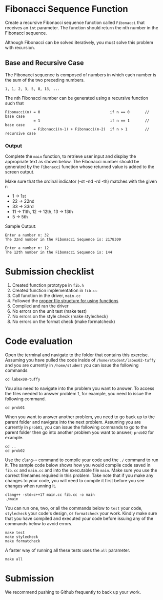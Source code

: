 # Fibonacci Sequence Function
Create a recursive Fibonacci sequence function called `Fibonacci` that receives an `int` parameter. The function should return the nth number in the Fibonacci sequence.

Although Fibonacci can be solved iteratively, you must solve this problem with recursion.

## Base and Recursive Case

The Fibonacci sequence is composed of numbers in which each number is the sum of the two preceding numbers.

`1, 1, 2, 3, 5, 8, 13, ...`

The nth Fibonacci number can be generated using a recursive function such that

```
Fibonacci(n) = 0                                if n == 0       // base case
             = 1                                if n == 1       // base case
             = Fibonacci(n-1) + Fibonacci(n-2)  if n > 1        // recursive case
```

### Output

Complete the `main` function, to retrieve user input and display the appropriate text as shown below. The Fibonacci number should be generated by the `Fibonacci` function whose returned value is added to the screen output.

Make sure that the ordinal indicator (-st -nd -rd -th) matches with the given n

* 1 -> 1st
* 22 -> 22nd
* 33 -> 33rd
* 11 -> 11th, 12 -> 12th, 13 -> 13th
* 5 -> 5th

Sample Output:
```
Enter a number n: 32
The 32nd number in the Fibonacci Sequence is: 2178309
```
```
Enter a number n: 12
The 12th number in the Fibonacci Sequence is: 144
```

# Submission checklist
1. Created function prototype in ``fib.h``
1. Created function implementation in ``fib.cc``
1. Call function in the driver, ``main.cc``
1. Followed the [proper file structure for using functions](https://github.com/ILXL-guides/function-file-organization)
1. Compiled and ran the driver
1. No errors on the unit test (make test)
1. No errors on the style check (make stylecheck)
1. No errors on the format check (make formatcheck)

# Code evaluation
Open the terminal and navigate to the folder that contains this exercise. Assuming you have pulled the code inside of `/home/student/labex02-tuffy` and you are currently in `/home/student` you can issue the following commands

```
cd labex08-tuffy
```

You also need to navigate into the problem you want to answer. To access the files needed to answer problem 1, for example, you need to issue the following command.

```
cd prob01
```

When you want to answer another problem, you need to go back up to the parent folder and navigate into the next problem. Assuming you are currently in `prob01`, you can issue the following commands to go to the parent folder then go into another problem you want to answer; `prob02` for example.

```
cd ..
cd prob02
```

Use the `clang++` command to compile your code and the `./` command to run it. The sample code below shows how you would compile code saved in `fib.cc` and `main.cc` and into the executable file `main`. Make sure you use the correct filenames required in this problem.  Take note that if you make any changes to your code, you will need to compile it first before you see changes when running it.

```
clang++ -std=c++17 main.cc fib.cc -o main
./main
```

You can run one, two, or all the commands below to `test` your code, `stylecheck` your code's design, or `formatcheck` your work. Kindly make sure that you have compiled and executed your code before issuing any of the commands below to avoid errors.

```
make test
make stylecheck
make formatcheck
```

A faster way of running all these tests uses the `all` parameter.

```
make all
```

# Submission
We recommend pushing to Github frequently to back up your work.

